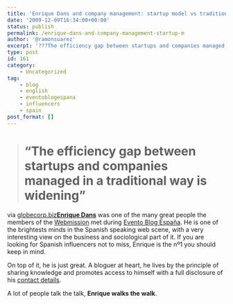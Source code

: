 ```yaml
---
title: 'Enrique Dans and company management: startup model vs traditional companies'
date: '2009-12-09T16:34:00+00:00'
status: publish
permalink: /enrique-dans-and-company-management-startup-m
author: '@ramonsuarez'
excerpt: '???The efficiency gap between startups and companies managed in a traditional way is widening??? You need to a flashplayer enabled browser to view this YouTube video via globecorp.biz Enrique Dans was one of the many great people the members of th...'
type: post
id: 161
category:
    - Uncategorized
tag:
    - blog
    - english
    - eventoblogespana
    - influencers
    - spain
post_format: []
---
```

> # “The efficiency gap between startups and companies managed in a traditional way is widening”

via [globecorp.biz](http://globecorp.biz/283/2009/the-efficiency-gap-between-startups-and-traditionaly-managed-companies-is-widening-today/)</div>**[Enrique Dans](http://www.enriquedans.com)** was one of the many great people the members of the [Webmission](http://wiki.webmission.be/ebe09) met during [Evento Blog España](http://www.eventoblog.com). He is one of the brightests minds in the Spanish speaking web scene, with a very interesting view on the business and sociological part of it. If you are looking for Spanish influencers not to miss, Enrique is the nº1 you should keep in mind.

On top of it, he is just great. A bloguer at heart, he lives by the principle of sharing knowledge and promotes access to himself with a full disclosure of his [contact details](http://www.enriquedans.com/contacto).

A lot of people talk the talk, **Enrique walks the walk**.

</div>